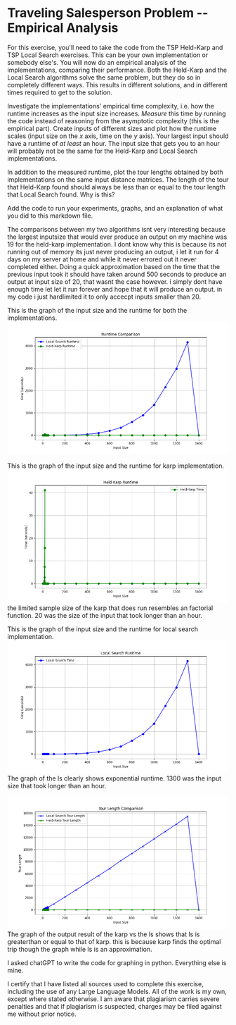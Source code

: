 # Traveling Salesperson Problem -- Empirical Analysis

For this exercise, you'll need to take the code from the TSP Held-Karp and TSP
Local Search exercises. This can be your own implementation or somebody else's.
You will now do an empirical analysis of the implementations, comparing their
performance. Both the Held-Karp and the Local Search algorithms solve the same
problem, but they do so in completely different ways. This results in different
solutions, and in different times required to get to the solution.

Investigate the implementations' empirical time complexity, i.e. how the runtime
increases as the input size increases. *Measure* this time by running the code
instead of reasoning from the asymptotic complexity (this is the empirical
part). Create inputs of different sizes and plot how the runtime scales (input
size on the $x$ axis, time on the $y$ axis). Your largest input should have a
runtime of *at least* an hour. The input size that gets you to an hour will
probably not be the same for the Held-Karp and Local Search implementations.

In addition to the measured runtime, plot the tour lengths obtained by both
implementations on the same input distance matrices. The length of the tour that
Held-Karp found should always be less than or equal to the tour length that
Local Search found. Why is this?

Add the code to run your experiments, graphs, and an explanation of what you did
to this markdown file.


The comparisons between my two algorithms isnt very interesting because the largest inputsize that would ever produce an output on my machine was 19 for the held-karp implementation. I dont know why this is because its not running out of memory its just never producing an output, i let it run for 4 days on my server at home and while it never errored out it never completed either. Doing a quick approximation based on the time that the previous input took it should have taken around 500 seconds to produce an output at input size of 20, that wasnt the case however. i simply dont have enough time let let it run forever and hope that it will produce an output. in my code i just hardlimited it to only accecpt inputs smaller than 20.

This is the graph of the input size and the runtime for both the implementations.
![alt text](runtime_comparison.png)

This is the graph of the input size and the runtime for karp implementation.
![karp_runtime](karp_runtime.png)
the limited sample size of the karp that does run resembles an factorial function. 20 was the size of the input that took longer than an hour.

This is the graph of the input size and the runtime for local search implementation.
![alt text](ls_runtime.png)
The graph of the ls clearly shows exponential runtime. 1300 was the input size that took longer than an hour.


![alt text](tour_length_comparison.png)
The graph of the output result of the karp vs the ls shows that ls is greaterthan or equal to that of karp. this is because karp finds the optimal trip though the graph while ls is an approximation.

I asked chatGPT to write the code for graphing in python. Everything else is mine.

I certify that I have listed all sources used to complete this exercise, including the use of any Large Language Models. All of the work is my own, except where stated otherwise. I am aware that plagiarism carries severe penalties and that if plagiarism is suspected, charges may be filed against me without prior notice.